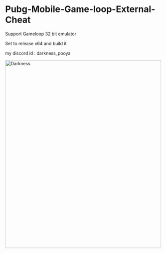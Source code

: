 # Pubg-Mobile-Game-loop-External-Cheat

Support Gameloop 32 bit emulator 

Set to release x64 and build it 

my discord id : darkness_pooya
  
<img src="https://cdn.discordapp.com/attachments/1138045950481412156/1143876431810658325/Screenshot_5.png" alt="Darkness" width="500" height="600">

